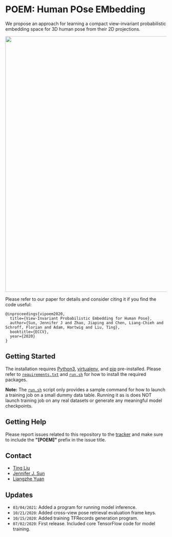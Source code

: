 # **POEM**: Human **PO**se **EM**bedding

We propose an approach for learning a compact view-invariant probabilistic
embedding space for 3D human pose from their 2D projections.

<p align="center">
  <img src="doc/fig/manifold.png" width=800></br>
</p>

Please refer to our paper for details and consider citing it if you find the
code useful:

```
@inproceedings{vipoem2020,
  title={View-Invariant Probabilistic Embedding for Human Pose},
  author={Sun, Jennifer J and Zhao, Jiaping and Chen, Liang-Chieh and Schroff, Florian and Adam, Hartwig and Liu, Ting},
  booktitle={ECCV},
  year={2020}
}
```

## Getting Started
The installation requires [Python3](https://www.python.org/), [virtualenv](https://virtualenv.pypa.io/), and [pip](https://pip.pypa.io/) pre-installed.
Please refer to [`requirements.txt`](https://github.com/google-research/google-research/blob/master/poem/requirements.txt) and
[`run.sh`](https://github.com/google-research/google-research/blob/master/poem/run.sh)
for how to install the required packages.

**Note:** The [`run.sh`](https://github.com/google-research/google-research/blob/master/poem/run.sh) script only provides a sample
command for how to launch a training job on a small dummy data table. Running it
as is does NOT launch training job on any real datasets or generate any
meaningful model checkpoints.

## Getting Help
Please report issues related to this repository to the [tracker](https://github.com/google-research/google-research/issues) and make sure to
include the **"[POEM]"** prefix in the issue title.

## Contact
- [Ting Liu](https://github.com/tingliu)
- [Jennifer J. Sun](https://github.com/jenjsun)
- [Liangzhe Yuan](https://github.com/yuanliangzhe)

## Updates
- `03/04/2021`: Added a program for running model inference.
- `10/21/2020`: Added cross-view pose retrieval evaluation frame keys.
- `10/15/2020`: Added training TFRecords generation program.
- `07/02/2020`: First release. Included core TensorFlow code for model training.
